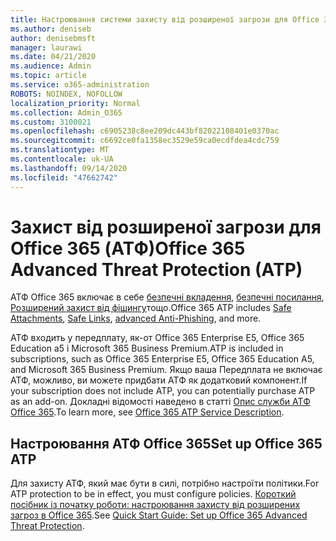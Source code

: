 ```yaml
---
title: Настроювання системи захисту від розширеної загрози для Office 365 (АТФ)
ms.author: deniseb
author: denisebmsft
manager: laurawi
ms.date: 04/21/2020
ms.audience: Admin
ms.topic: article
ms.service: o365-administration
ROBOTS: NOINDEX, NOFOLLOW
localization_priority: Normal
ms.collection: Admin_O365
ms.custom: 3100021
ms.openlocfilehash: c6905238c8ee209dc443bf82022108401e0370ac
ms.sourcegitcommit: c6692ce0fa1358ec3529e59ca0ecdfdea4cdc759
ms.translationtype: MT
ms.contentlocale: uk-UA
ms.lasthandoff: 09/14/2020
ms.locfileid: "47662742"
---
```

# <a name="office-365-advanced-threat-protection-atp"></a><span data-ttu-id="a7275-102">Захист від розширеної загрози для Office 365 (АТФ)</span><span class="sxs-lookup"><span data-stu-id="a7275-102">Office 365 Advanced Threat Protection (ATP)</span></span>

<span data-ttu-id="a7275-103">АТФ Office 365 включає в себе [безпечні вкладення](https://docs.microsoft.com/microsoft-365/security/office-365-security/atp-safe-attachments), [безпечні посилання](https://docs.microsoft.com/microsoft-365/security/office-365-security/atp-safe-links), [Розширений захист від фішингу](https://docs.microsoft.com/microsoft-365/security/office-365-security/atp-anti-phishing)тощо.</span><span class="sxs-lookup"><span data-stu-id="a7275-103">Office 365 ATP includes [Safe Attachments](https://docs.microsoft.com/microsoft-365/security/office-365-security/atp-safe-attachments), [Safe Links](https://docs.microsoft.com/microsoft-365/security/office-365-security/atp-safe-links), [advanced Anti-Phishing](https://docs.microsoft.com/microsoft-365/security/office-365-security/atp-anti-phishing), and more.</span></span> 

<span data-ttu-id="a7275-104">АТФ входить у передплату, як-от Office 365 Enterprise E5, Office 365 Education a5 і Microsoft 365 Business Premium.</span><span class="sxs-lookup"><span data-stu-id="a7275-104">ATP is included in subscriptions, such as Office 365 Enterprise E5, Office 365 Education A5, and Microsoft 365 Business Premium.</span></span> <span data-ttu-id="a7275-105">Якщо ваша Передплата не включає АТФ, можливо, ви можете придбати АТФ як додатковий компонент.</span><span class="sxs-lookup"><span data-stu-id="a7275-105">If your subscription does not include ATP, you can potentially purchase ATP as an add-on.</span></span> <span data-ttu-id="a7275-106">Докладні відомості наведено в статті [Опис служби АТФ Office 365](https://docs.microsoft.com/office365/servicedescriptions/office-365-advanced-threat-protection-service-description).</span><span class="sxs-lookup"><span data-stu-id="a7275-106">To learn more, see [Office 365 ATP Service Description](https://docs.microsoft.com/office365/servicedescriptions/office-365-advanced-threat-protection-service-description).</span></span>

## <a name="set-up-office-365-atp"></a><span data-ttu-id="a7275-107">Настроювання АТФ Office 365</span><span class="sxs-lookup"><span data-stu-id="a7275-107">Set up Office 365 ATP</span></span>

<span data-ttu-id="a7275-108">Для захисту АТФ, який має бути в силі, потрібно настроїти політики.</span><span class="sxs-lookup"><span data-stu-id="a7275-108">For ATP protection to be in effect, you must configure policies.</span></span> <span data-ttu-id="a7275-109">[Короткий посібник із початку роботи: настроювання захисту від розширених загроз в Office 365](https://docs.microsoft.com/office365/securitycompliance/checklist-atp-setup).</span><span class="sxs-lookup"><span data-stu-id="a7275-109">See [Quick Start Guide: Set up Office 365 Advanced Threat Protection](https://docs.microsoft.com/office365/securitycompliance/checklist-atp-setup).</span></span>


